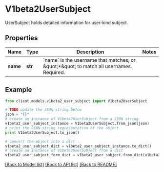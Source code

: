 # V1beta2UserSubject

UserSubject holds detailed information for user-kind subject.

## Properties
Name | Type | Description | Notes
------------ | ------------- | ------------- | -------------
**name** | **str** | &#x60;name&#x60; is the username that matches, or \&quot;*\&quot; to match all usernames. Required. | 

## Example

```python
from client.models.v1beta2_user_subject import V1beta2UserSubject

# TODO update the JSON string below
json = "{}"
# create an instance of V1beta2UserSubject from a JSON string
v1beta2_user_subject_instance = V1beta2UserSubject.from_json(json)
# print the JSON string representation of the object
print V1beta2UserSubject.to_json()

# convert the object into a dict
v1beta2_user_subject_dict = v1beta2_user_subject_instance.to_dict()
# create an instance of V1beta2UserSubject from a dict
v1beta2_user_subject_form_dict = v1beta2_user_subject.from_dict(v1beta2_user_subject_dict)
```
[[Back to Model list]](../README.md#documentation-for-models) [[Back to API list]](../README.md#documentation-for-api-endpoints) [[Back to README]](../README.md)


